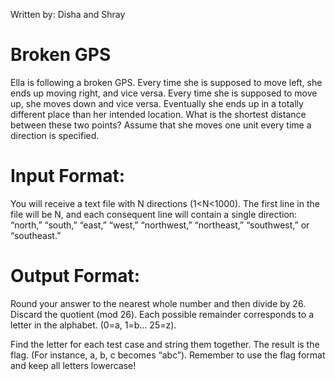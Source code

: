 Written by: Disha and Shray

# Broken GPS

Ella is following a broken GPS. Every time she is supposed to move left, she ends up moving right, and vice versa. Every time she is supposed to move up, she moves down and vice versa. Eventually she ends up in a totally different place than her intended location. What is the shortest distance between these two points? Assume that she moves one unit every time a direction is specified.

# Input Format:
You will receive a text file with N directions (1<N<1000). The first line in the file will be N, and each consequent line will contain a single direction: “north,” “south,” “east,” “west,” “northwest,” “northeast,” “southwest,” or “southeast.” 

# Output Format:
Round your answer to the nearest whole number and then divide by 26. Discard the quotient (mod 26). Each possible remainder corresponds to a letter in the alphabet. (0=a, 1=b… 25=z). 

Find the letter for each test case and string them together. The result is the flag. (For instance, a, b, c becomes “abc”). Remember to use the flag format and keep all letters lowercase!
